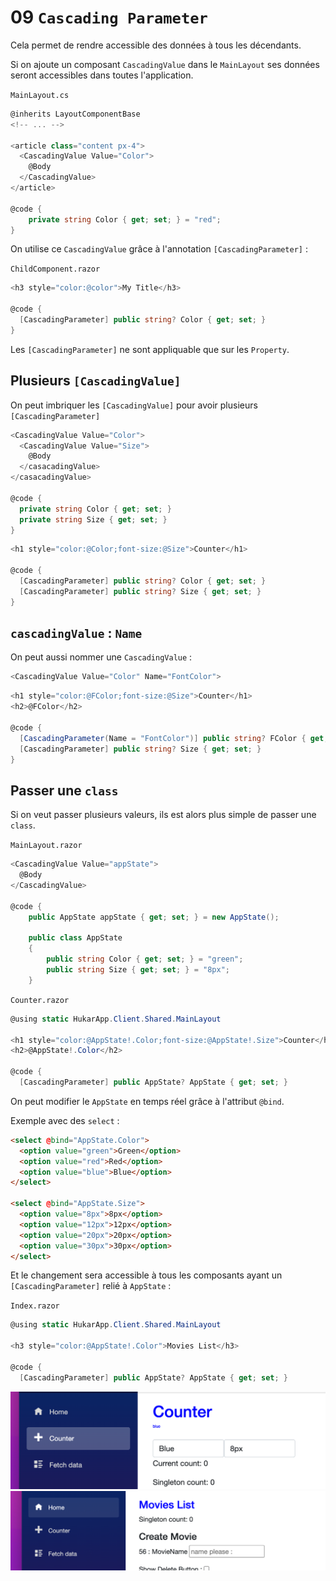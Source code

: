 # 09 `Cascading Parameter`

Cela permet de rendre accessible des données à tous les décendants.

Si on ajoute un composant `CascadingValue` dans le `MainLayout` ses données seront accessibles dans toutes l'application.

`MainLayout.cs`

```cs
@inherits LayoutComponentBase
<!-- ... -->

<article class="content px-4">
  <CascadingValue Value="Color">
    @Body
  </CascadingValue>
</article>
  
@code {
    private string Color { get; set; } = "red";
}
```

On utilise ce `CascadingValue` grâce à l'annotation `[CascadingParameter]` :

`ChildComponent.razor`

```cs
<h3 style="color:@color">My Title</h3>
  
@code {
  [CascadingParameter] public string? Color { get; set; }
}  
```

Les `[CascadingParameter]` ne sont appliquable que sur les `Property`.



## Plusieurs `[CascadingValue]`

On peut imbriquer les `[CascadingValue]`  pour avoir plusieurs `[CascadingParameter]` 

```cs
<CascadingValue Value="Color">
  <CascadingValue Value="Size">
    @Body
  </casacadingValue>
</casacadingValue>
  
@code {
  private string Color { get; set; }
  private string Size { get; set; }
}  
```

```cs
<h1 style="color:@Color;font-size:@Size">Counter</h1>
  
@code {
  [CascadingParameter] public string? Color { get; set; }
  [CascadingParameter] public string? Size { get; set; }
}  
```



## `cascadingValue` : `Name`

On peut aussi nommer une `CascadingValue` :

```cs
<CascadingValue Value="Color" Name="FontColor">
```

```cs
<h1 style="color:@FColor;font-size:@Size">Counter</h1>
<h2>@FColor</h2>
  
@code {
  [CascadingParameter(Name = "FontColor")] public string? FColor { get; set; }
  [CascadingParameter] public string? Size { get; set; }
}  
```



## Passer une `class`

Si on veut passer plusieurs valeurs, ils est alors plus simple de passer une `class`.

`MainLayout.razor`

```cs
<CascadingValue Value="appState">
  @Body
</CascadingValue>
  
@code {
    public AppState appState { get; set; } = new AppState();

    public class AppState
    {
        public string Color { get; set; } = "green";
        public string Size { get; set; } = "8px";
    }
```



`Counter.razor`

```cs
@using static HukarApp.Client.Shared.MainLayout
  
<h1 style="color:@AppState!.Color;font-size:@AppState!.Size">Counter</h1>
<h2>@AppState!.Color</h2>
  
@code {
  [CascadingParameter] public AppState? AppState { get; set; } 
```

On peut modifier le `AppState`  en temps réel grâce à l'attribut `@bind`.

Exemple avec des `select` :

```html
<select @bind="AppState.Color">
  <option value="green">Green</option>
  <option value="red">Red</option>
  <option value="blue">Blue</option>
</select>

<select @bind="AppState.Size">
  <option value="8px">8px</option>
  <option value="12px">12px</option>
  <option value="20px">20px</option>
  <option value="30px">30px</option>
</select>
```

Et le changement sera accessible à tous les composants ayant un `[CascadingParameter]` relié à `AppState` :

`Index.razor`

```cs
@using static HukarApp.Client.Shared.MainLayout
  
<h3 style="color:@AppState!.Color">Movies List</h3>
  
@code {
  [CascadingParameter] public AppState? AppState { get; set; }
```

<img src="../assets/first-step-cascading-parameter.png" alt="first-step-cascading-parameter" style="zoom:50%;" />

<img src="../assets/second-step-cascading-parameter.png" alt="second-step-cascading-parameter" style="zoom:50%;" />